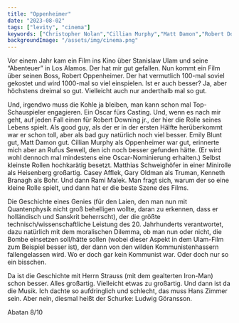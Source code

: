 ```yaml
---
title: "Oppenheimer"
date: "2023-08-02"
tags: ["levity", "cinema"]
keywords: ["Christopher Nolan","Cillian Murphy","Matt Damon","Robert Downing jr.","Matthias Schweighöfer","Hans Zimmer","Rami Malek","Heisenberg","Bohr","Oldman","Rami Malek","Alamos","Stanislaw Ulam","Ludwig Göransson"]
backgroundImage: "/assets/img/cinema.png"
---
```

Vor einem Jahr kam ein Film ins Kino über Stanislaw Ulam und seine “Abenteuer” in Los Alamos. Der hat mir gut gefallen. Nun kommt ein Film über seinen Boss, Robert Oppenheimer. Der hat vermutlich 100-mal soviel gekostet und wird 1000-mal so viel einspielen. Ist er auch besser? Ja, aber höchstens dreimal so gut. Vielleicht auch nur anderthalb mal so gut.

Und, irgendwo muss die Kohle ja bleiben, man kann schon mal Top-Schauspieler engagieren. Ein Oscar fürs Casting. Und, wenn es nach mir geht, auf jeden Fall einen für Robert Downing jr., der hier die Rolle seines Lebens spielt. Als good guy, als der er in der ersten Hälfte herüberkommt war er schon toll, aber als bad guy natürlich noch viel besser. Emily Blunt gut, Matt Damon gut. Cillian Murphy als Oppenheimer war gut, erinnerte mich aber an Rufus Sewell, den ich noch besser gefunden hätte. (Er wird wohl dennoch mal mindestens eine Oscar-Nominierung erhalten.) Selbst kleinste Rollen hochkarätig besetzt. Matthias Schweighöfer in einer Minirolle als Heisenberg großartig. Casey Afflek, Gary Oldman als Truman, Kenneth Branagh als Bohr. Und dann Rami Malek. Man fragt sich, warum der so eine kleine Rolle spielt, und dann hat er die beste Szene des Films.

Die Geschichte eines Genies (für den Laien, den man nun mit Quantenphysik nicht groß behelligen wollte, daran zu erkennen, dass er holländisch und Sanskrit beherrscht), der die größte technisch/wissenschaftliche Leistung des 20. Jahrhunderts verantwortet, dazu natürlich mit dem moralischen Dilemma, ob man nun oder nicht, die Bombe einsetzen soll/hätte sollen (wobei dieser Aspekt in dem Ulam-Film zum Beispiel besser ist), der dann von den wilden Kommunistenhassern fallengelassen wird. Wo er doch gar kein Kommunist war. Oder doch nur so ein bisschen.

Da ist die Geschichte mit Herrn Strauss (mit dem gealterten Iron-Man) schon besser. Alles großartig. Vielleicht etwas zu großartig. Und dann ist da die Musik. Ich dachte so aufdringlich und schlecht, das muss Hans Zimmer sein. Aber nein, diesmal heißt der Schurke: Ludwig Göransson.

Abatan 8/10